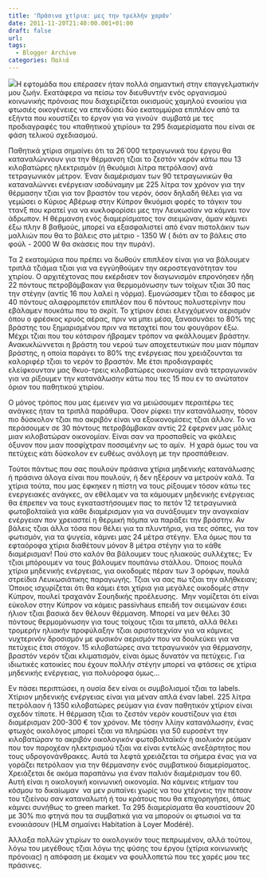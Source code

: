 ```yaml
---
title: 'Πράσινα χτίρια: μες την τρελλήν χαράν'
date: 2011-11-20T21:40:00.001+01:00
draft: false
url: 
tags:
  - Blogger Archive
categories: Παλιά
---
```


  

[![](https://blogger.googleusercontent.com/img/b/R29vZ2xl/AVvXsEg61e4J_kGvlQK7GW3eT27aBDOIFFcpFBRFajm_pCc5aZjuv8DWujcXp4r5lRerivPnL-CSRKiKuT_Q1l0LVXMw3wLm9-GpGd5e2UGbC9gl1gPh8fxSmULVul26yVMo8CyfcbKtBK1LYwY/s320/Classe_energetique_A.bmp)](https://blogger.googleusercontent.com/img/b/R29vZ2xl/AVvXsEg61e4J_kGvlQK7GW3eT27aBDOIFFcpFBRFajm_pCc5aZjuv8DWujcXp4r5lRerivPnL-CSRKiKuT_Q1l0LVXMw3wLm9-GpGd5e2UGbC9gl1gPh8fxSmULVul26yVMo8CyfcbKtBK1LYwY/s1600/Classe_energetique_A.bmp)Η εφτομάδα που επέρασεν ήταν πολλά σημαντική στην επαγγελματικήν μου ζωήν. Εκατάφερα να πείσω τον διευθυντήν ενός οργανισμού κοινωνικής πρόνοιας που διαχειρίζεται οικισμούς χαμηλού ενοικίου για φτωσιές οικογένειες να επενδύσει δύο εκατομμύρια επιπλέον από τα εξήντα που κουστίζει το έργον για να γινούν  συμβατά με τες προδιαγραφές του «παθητικού χτιρίου» τα 295 διαμερίσματα που είναι σε φάση τελικού σχεδιασμού.

Παθητικά χτίρια σημαίνει ότι τα 26΄000 τετραγωνικά του έργου θα καταναλώννουν για την θέρμανση τζιαι το ζεστόν νερόν κάτω που 13 κιλοβατώρες ηλεκτρισμόν (ή θκυόμισι λίτρα πετρόλαον) ανά τετραγωνικόν μέτρον. Έναν διαμέρισμαν των 90 τετραγωνικών θα καταναλώννει ενέργειαν ισοδύναμην με 225 λίτρα τον χρόνον για την θέρμασην τζιαι για τον βραστόν του νερόν, όσον δηλαδή θέλει για να γεμώσει ο Κύριος Αβέρωφ στην Κύπρον θκυόμισι φορές το τάγκιν του ττανξ που κρατεί για να κυκλοφορίσει μες την Λευκωσίαν να κάμνει τον άδρωπον. Η θέρμανση ενός διαμερίσματος τον σιειμώναν, άμαν κάμνει έξω πλην 8 βαθμούς, μπορεί να εξασφαλιστεί από έναν πιστολάκιν των μαλλιών που θα το βάλεις στο μέτριο - 1350 W ( διότι αν το βάλεις στο φούλ - 2000 W θα σκάσεις που την πυράν).

Τα 2 εκατομύρια που πρέπει να δωθούν επιπλέον είναι για να βάλουμεν τριπλά τζιάμια τζιαι για να εγγύηθούμεν την αεροστεγανότηταν του χτιρίου. Ο αρχιτέχτονας που εκέρδισεν τον διαγωνισμόν επρονόησεν ήδη 22 πόντους πετροβάμβακαν για θερμομόνωσην των τοίχων τζιαι 30 πας την στέγην (αντίς 16 που λαλεί η νόρμα). Εμονώσαμεν τζιαι το έδαφος με 40 πόντους αλαφρομπετόν επιπλέον που 6 πόντους πολυστερίνην που εβάλαμεν πουκάτω που το σκρίτ. Το χτίριον έσιει ελεγχόμενον αερισμόν όπου ο φρέσκος κρυός αέρας, πριν να μπει μέσα, ξανασυνάει το 80% της βράστης του ξημαρισμένου πριν να πεταχτεί που του φουγάρον έξω. Μέχρι τζιαι που του κότσιρον ήβραμεν τρόπον να φκάλλουμεν βράστην. Ανακυκλώννεται η βράστη του νερού των αποχετευτικών που μιαν πόμπαν βράστης, η οποία παράγει το 80% της ενέργειας που χρειάζουνται τα καλοριφέρ τζιαι το νερόν το βραστόν. Με έτσι προδιαγραφές ελείφκουνταν μας θκυο-τρεις κιλοβατώρες οικονομίαν ανά τετραγωνικόν για να ρίξουμεν την κατανάλωσην κάτω που τες 15 που εν το ανώτατον όριον του παθητικού χτιρίου.

Ο μόνος τρόπος που μας έμεινεν για να μειώσουμεν περαιτέρω τες ανάγκες ήταν τα τριπλά παράθυρα. Όσον ρίφκει την κατανάλωσην, τόσον πιο δύσκολον τζιαι πιο ακριβόν είναι να εξοικονομίσεις τζιαι άλλον. Το να περάσουμεν σε 30 πόντους πετροβάμβακαν αντίς 22 έφερνεν μας μόλις μιαν κιλοβατώραν οικονομίαν. Είναι σαν να προσπαθείς να φκάλεις όξυνον που μιαν ποσφίχτραν ποσσιμένην ως το αμίν.  Η χαρά όμως του να πετύχεις κάτι δύσκολον εν ευθέως ανάλογη με την προσπάθειαν.

Τούτοι πάντως που σας πουλούν πράσινα χτίρια μηδενικής κατανάλωσης ή πράσινα άλογα είναι που πουλούν, ή δεν ηξέρουν να μετρούν καλά. Τα χτίρια τούτα, που μας έφκηκεν η πίστη να τους ρίξουμεν τόσον κάτω τες ενεργειακές ανάγκες, αν εθέλαμεν να τα κάμουμεν μηδενικής ενέργειας θα έπρεπεν να τους εγκαταστήσουμεν πας το πετόν 12 τετραγωνικά φωτοβολταϊκά για κάθε διαμέρισμαν για να συνάξουμεν την αναγκαίαν ενέργειαν πον χρειαστεί η θερμική πόμπα να παράξει την βράστην. Αν βάλεις τζιαι άλλα τόσα που θέλει για τα πλυντήρια, για τες σόπες, για τον φωτισμόν, για τα ψυγεία, κάμνει μας 24 μέτρα στέγην. Έλα όμως που τα εφταόροφα χτίρια διαθέτουν μόνον 8 μέτρα στέγην για το κάθε διαμέρισμαν! Πού στο καλόν θα βάλουμεν τους ηλιακούς συλλέχτες; Έν τζιαι μπόρουμεν να τους βάλουμεν πουπάνω στάλλου. Όποιος πουλά χτίρια μηδενικής ενέργειας, για οικοδομές πέραν των 3 ορόφων, πουλά στρείδια Λευκωσιάτικης παραγωγής. Τζιαι να σας πω τζιαι την αλήθκειαν; Όποιος ισχυρίζεται ότι θα κάμει έτσι χτίρια για μεγάλες οικοδομές στην Κύπρον, πουλεί τραχανάν Σουηδικής προέλευσης.  Μην νομίζεται ότι είναι εύκολον στην Κύπρον να κάμεις passivhaus επειδή τον σιειμώναν έσιει ήλιον τζιαι βασικά δεν θέλουν θέρμανση. Μπορεί να μεν θέλει 30 πόντους θερμομόνωσην για τους τοίχους τζιαι τα μπετά, αλλά θέλει  τρομερήν ηλιακήν προφύλαξην τζιαι αριστοτεχνίαν για να κάμνεις νυχτερινόν δροσισμόν με φυσικόν αερισμόν που να δουλεύκει για να πετύχεις έτσι στόχον. 15 κιλοβατώρες ανα τετραγωνικόν για θέρμανσην, βραστόν νερόν τζιαι κλιματισμόν, είναι όμως δυνατόν να πετύχεις. Για ιδιωτικές κατοικίες που έχουν πολλήν στέγην μπορεί να φτάσεις σε χτίρια μηδενικής ενέργειας, για πολυόροφα όμως…

Εν πάσει περιπτώσει, η ουσία δεν είναι οι συμβολισμοί τζιαι τα labels. Χτίριον μηδενικής ενέργειας είναι για μέναν απλά έναν label. 225 λίτρα πετρόλαον ή 1350 κιλοβατώρες ρεύμαν για έναν παθητικόν χτίριον είναι σχεδόν τίποτε. Η θέρμαση τζιαι το ζεστόν νερόν κουστίζουν για έτσι διαμέρισμαν 200-300 € τον χρόνον. Με τόσην λλίην κατανάλωσην, ένας φτωχός οικολόγος μπορεί τζιαι να πληρώσει για 50 ευροσέντ την κιλοβατώραν το ακριβόν οικολογικόν φωτοβολταϊκόν ή αιολικόν ρεύμαν που τον παροχέαν ηλεκτρισμού τζιαι να είναι εντελώς ανεξάρτητος που τους υδρογονάνθρακες. Αυτά τα λεφτά χρειάζεται τα σήμερα ένας για να γοράζει πετρόλαον για την θέρμανσην ενός συμβατικού διαμερίσματος. Χρειάζεται δε ακόμα παραπάνω για έναν παλιόν διαμέρισμαν του 60. Αυτή είναι η οικολογική κοινωνική οικονομία. Να κάμνεις κτήμαν του κόσμου το δικαίωμαν  να μεν ρυπαίνει χωρίς να του χτέρνεις την πέτσαν του τζιείνου σαν καταναλωτή ή του κράτους που θα επιχορηγήσει, όπως κάμνει συνήθως το green market. Τα 295 διαμερίσματα θα κουστίσουν 20 με 30% πιο φτηνά που τα συμβατικά για να μπορούν οι φτωσιοί να τα ενοικιάσουν (HLM σημαίνει Habitation à Loyer Modéré).

Άλλαξα πολλών χτιρίων το οικολογικόν τους πεπρωμένον, αλλά τούτου, λόγω του μεγέθους τζιαι λόγω της φύσης του έργου (χτίρια κοινωνικής πρόνοιας) η απόφαση με έκαμεν να φουλλοπετώ που τες χαρές μου τες πράσινες.
